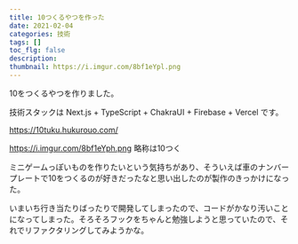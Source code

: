 ```yaml
---
title: 10つくるやつを作った
date: 2021-02-04
categories: 技術
tags: []
toc_flg: false
description: 
thumbnail: https://i.imgur.com/8bf1eYpl.png
---
```


10をつくるやつを作りました。

技術スタックは Next.js + TypeScript + ChakraUI + Firebase + Vercel です。

https://10tuku.hukurouo.com/

https://i.imgur.com/8bf1eYph.png
略称は10つく

ミニゲームっぽいものを作りたいという気持ちがあり、そういえば車のナンバープレートで10をつくるのが好きだったなと思い出したのが製作のきっかけになった。

いまいち行き当たりばったりで開発してしまったので、コードがかなり汚いことになってしまった。そろそろフックをちゃんと勉強しようと思っていたので、それでリファクタリングしてみようかな。



